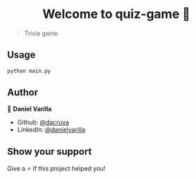 <h1 align="center">Welcome to quiz-game 👋</h1>
<p>
</p>

> Trivia game

## Usage

```sh
python main.py
```

## Author

👤 **Daniel Varilla**

* Github: [@dacruva](https://github.com/dacruva)
* LinkedIn: [@danielvarilla](https://linkedin.com/in/danielvarilla)

## Show your support

Give a ⭐️ if this project helped you!
